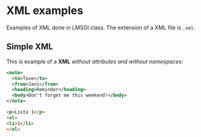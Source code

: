# XML examples

Examples of XML done in LMSGI class. The extension of a XML file is `.xml`.

## Simple XML

This is example of a **XML** _without attributes and without namespaces_:

```xml
<note>
  <to>Tove</to>
  <from>Jani</from>
  <heading>Reminder</heading>
  <body>Don't forget me this weekend!</body>
</note>
```
```html
<p>Lista 1</p>
<ol>
<li>1</li>
</ol>
```
